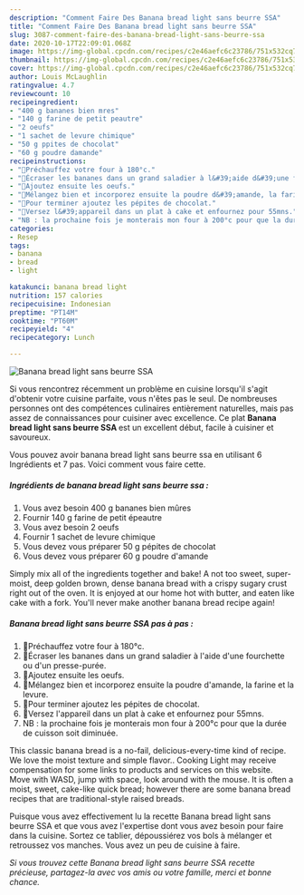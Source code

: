 ```yaml
---
description: "Comment Faire Des Banana bread light sans beurre SSA"
title: "Comment Faire Des Banana bread light sans beurre SSA"
slug: 3087-comment-faire-des-banana-bread-light-sans-beurre-ssa
date: 2020-10-17T22:09:01.068Z
image: https://img-global.cpcdn.com/recipes/c2e46aefc6c23786/751x532cq70/banana-bread-light-sans-beurre-ssa-photo-principale-de-la-recette.jpg
thumbnail: https://img-global.cpcdn.com/recipes/c2e46aefc6c23786/751x532cq70/banana-bread-light-sans-beurre-ssa-photo-principale-de-la-recette.jpg
cover: https://img-global.cpcdn.com/recipes/c2e46aefc6c23786/751x532cq70/banana-bread-light-sans-beurre-ssa-photo-principale-de-la-recette.jpg
author: Louis McLaughlin
ratingvalue: 4.7
reviewcount: 10
recipeingredient:
- "400 g bananes bien mres"
- "140 g farine de petit peautre"
- "2 oeufs"
- "1 sachet de levure chimique"
- "50 g ppites de chocolat"
- "60 g poudre damande"
recipeinstructions:
- "🍌Préchauffez votre four à 180°c."
- "🍌Écraser les bananes dans un grand saladier à l&#39;aide d&#39;une fourchette ou d&#39;un presse-purée."
- "🍌Ajoutez ensuite les oeufs."
- "🍌Mélangez bien et incorporez ensuite la poudre d&#39;amande, la farine et la levure."
- "🍌Pour terminer ajoutez les pépites de chocolat."
- "🍌Versez l&#39;appareil dans un plat à cake et enfournez pour 55mns."
- "NB : la prochaine fois je monterais mon four à 200°c pour que la durée de cuisson soit diminuée."
categories:
- Resep
tags:
- banana
- bread
- light

katakunci: banana bread light 
nutrition: 157 calories
recipecuisine: Indonesian
preptime: "PT14M"
cooktime: "PT60M"
recipeyield: "4"
recipecategory: Lunch

---
```



![Banana bread light sans beurre SSA](https://img-global.cpcdn.com/recipes/c2e46aefc6c23786/751x532cq70/banana-bread-light-sans-beurre-ssa-photo-principale-de-la-recette.jpg)

Si vous rencontrez récemment un problème en cuisine lorsqu'il s'agit d'obtenir votre cuisine parfaite, vous n'êtes pas le seul. De nombreuses personnes ont des compétences culinaires entièrement naturelles, mais pas assez de connaissances pour cuisiner avec excellence. Ce plat <strong> Banana bread light sans beurre SSA </strong> est un excellent début, facile à cuisiner et savoureux.

<!--inarticleads1-->

Vous pouvez avoir banana bread light sans beurre ssa en utilisant 6 Ingrédients et 7 pas. Voici comment vous faire cette.

##### Ingrédients de banana bread light sans beurre ssa :

1. Vous avez besoin 400 g bananes bien mûres
1. Fournir 140 g farine de petit épeautre
1. Vous avez besoin 2 oeufs
1. Fournir 1 sachet de levure chimique
1. Vous devez vous préparer 50 g pépites de chocolat
1. Vous devez vous préparer 60 g poudre d&#39;amande


Simply mix all of the ingredients together and bake! A not too sweet, super-moist, deep golden brown, dense banana bread with a crispy sugary crust right out of the oven. It is enjoyed at our home hot with butter, and eaten like cake with a fork. You&#39;ll never make another banana bread recipe again! 

<!--inarticleads2-->

##### Banana bread light sans beurre SSA pas à pas :

1. 🍌Préchauffez votre four à 180°c.
1. 🍌Écraser les bananes dans un grand saladier à l&#39;aide d&#39;une fourchette ou d&#39;un presse-purée.
1. 🍌Ajoutez ensuite les oeufs.
1. 🍌Mélangez bien et incorporez ensuite la poudre d&#39;amande, la farine et la levure.
1. 🍌Pour terminer ajoutez les pépites de chocolat.
1. 🍌Versez l&#39;appareil dans un plat à cake et enfournez pour 55mns.
1. NB : la prochaine fois je monterais mon four à 200°c pour que la durée de cuisson soit diminuée.


This classic banana bread is a no-fail, delicious-every-time kind of recipe. We love the moist texture and simple flavor.. Cooking Light may receive compensation for some links to products and services on this website. Move with WASD, jump with space, look around with the mouse. It is often a moist, sweet, cake-like quick bread; however there are some banana bread recipes that are traditional-style raised breads. 

<!--inarticleads1-->

<p>
Puisque vous avez effectivement lu la recette Banana bread light sans beurre SSA et que vous avez l'expertise dont vous avez besoin pour faire dans la cuisine. Sortez ce tablier, dépoussiérez vos bols à mélanger et retroussez vos manches. Vous avez un peu de cuisine à faire.
</p>

<p>
<i>Si vous trouvez cette Banana bread light sans beurre SSA recette précieuse, partagez-la avec vos amis ou votre famille, merci et bonne chance.</i>
</p>
